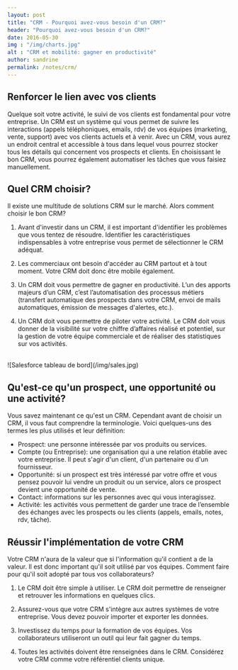```yaml
---
layout: post
title: "CRM - Pourquoi avez-vous besoin d'un CRM?"
header: "Pourquoi avez-vous besoin d'un CRM?"
date: 2016-05-30
img : "/img/charts.jpg"
alt : "CRM et mobilité: gagner en productivité"
author: sandrine
permalink: /notes/crm/
---
```


## Renforcer le lien avec vos clients
Quelque soit votre activité, le suivi de vos clients est fondamental pour votre entreprise.
Un CRM est un système qui vous permet de suivre les interactions (appels téléphoniques, emails, rdv) de vos équipes (marketing, vente, support) avec vos clients actuels et à venir.
Avec un CRM, vous aurez un endroit central et accessible à tous dans lequel vous pourrez stocker tous les détails qui concernent vos prospects et clients.
En choisissant le bon CRM, vous pourrez également automatiser les tâches que vous faisiez manuellement.

## Quel CRM choisir?
Il existe une multitude de solutions CRM sur le marché. Alors comment choisir le bon CRM?

1. Avant d'investir dans un CRM, il est important d'identifier les problèmes que vous tentez de résoudre. Identifier les caractéristiques indispensables à votre entreprise vous permet de sélectionner le CRM adéquat.

2. Les commerciaux ont besoin d'accéder au CRM partout et à tout moment. Votre CRM doit donc être mobile également.

3. Un CRM doit vous permettre de gagner en productivité. L’un des apports majeurs d’un CRM, c’est l’automatisation des processus métiers (transfert automatique des prospects dans votre CRM, envoi de mails automatiques, émission de messages d'alertes, etc.).

4. Un CRM doit vous permettre de piloter votre activité. Le CRM doit vous donner de la visibilité sur votre chiffre d’affaires réalisé et potentiel, sur la gestion de votre équipe commerciale et de réaliser des statistiques sur vos activités.

<br/>
![Salesforce tableau de bord](/img/sales.jpg)

## Qu'est-ce qu'un prospect, une opportunité ou une activité?
Vous savez maintenant ce qu'est un CRM. Cependant avant de choisir un CRM, il vous faut comprendre la terminologie. Voici quelques-uns des termes les plus utilisés et leur définition:

* Prospect: une personne intéressée par vos produits ou services.
* Compte (ou Entreprise): une organisation qui a une relation établie avec votre entreprise. Il peut s'agir d'un client, d'un partenaire ou d'un fournisseur.
* Opportunité: si un prospect est très intéressé par votre offre et vous pensez pouvoir lui vendre un produit ou un service, alors ce prospect devient une opportunité de vente.
* Contact: informations sur les personnes avec qui vous interagissez.
* Activité: les activités vous permettent de garder une trace de l’ensemble des échanges avec les prospects ou les clients (appels, emails, notes, rdv, tâche).

## Réussir l'implémentation de votre CRM
Votre CRM n'aura de la valeur que si l'information qu'il contient a de la valeur. Il est donc important qu'il soit utilisé par vos équipes. Comment faire pour qu'il soit adopté par tous vos collaborateurs?

1. Le CRM doit être simple à utiliser. Le CRM doit permettre de renseigner et retrouver les informations en quelques clics.

2. Assurez-vous que votre CRM s'intègre aux autres systèmes de votre entreprise. Vous devez pouvoir importer et exporter les données.

3. Investissez du temps pour la formation de vos équipes. Vos collaborateurs utiliseront un outil qui leur fait gagner du temps.

4. Toutes les activités doivent être renseignées dans le CRM. Considérez votre CRM comme votre référentiel clients unique.
